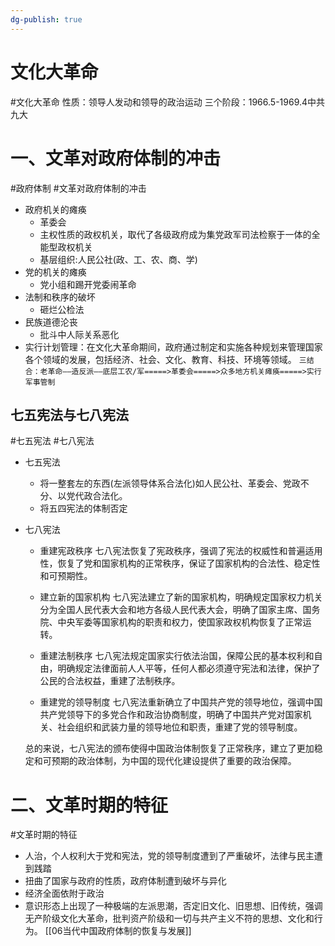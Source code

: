 ```yaml
---
dg-publish: true
---
```

# 文化大革命
#文化大革命
性质：领导人发动和领导的政治运动
三个阶段：1966.5-1969.4中共九大
# 一、文革对政府体制的冲击
#政府体制 #文革对政府体制的冲击
- 政府机关的瘫痪
	- 革委会
	- 主权性质的政权机关，取代了各级政府成为集党政军司法检察于一体的全能型政权机关
	- 基层组织:人民公社(政、工、农、商、学) 
- 党的机关的瘫痪
	- 党小组和踢开党委闹革命
- 法制和秩序的破坏
	- 砸烂公检法
- 民族道德沦丧
	- 批斗中人际关系恶化
- 实行计划管理：在文化大革命期间，政府通过制定和实施各种规划来管理国家各个领域的发展，包括经济、社会、文化、教育、科技、环境等领域。
`三结合：老革命——造反派——底层工农/军=====>革委会=====>众多地方机关瘫痪=====>实行军事管制`
## 七五宪法与七八宪法
#七五宪法 #七八宪法
- 七五宪法
	- 将一整套左的东西(左派领导体系合法化)如人民公社、革委会、党政不分、以党代政合法化。
	- 将五四宪法的体制否定
- 七八宪法
	- 重建宪政秩序
	七八宪法恢复了宪政秩序，强调了宪法的权威性和普遍适用性，恢复了党和国家机构的正常秩序，保证了国家机构的合法性、稳定性和可预期性。
	
	- 建立新的国家机构
	七八宪法建立了新的国家机构，明确规定国家权力机关分为全国人民代表大会和地方各级人民代表大会，明确了国家主席、国务院、中央军委等国家机构的职责和权力，使国家政权机构恢复了正常运转。
	
	- 重建法制秩序
	七八宪法规定国家实行依法治国，保障公民的基本权利和自由，明确规定法律面前人人平等，任何人都必须遵守宪法和法律，保护了公民的合法权益，重建了法制秩序。
	
	- 重建党的领导制度
	七八宪法重新确立了中国共产党的领导地位，强调中国共产党领导下的多党合作和政治协商制度，明确了中国共产党对国家机关、社会组织和武装力量的领导地位和职责，重建了党的领导制度。
	
	总的来说，七八宪法的颁布使得中国政治体制恢复了正常秩序，建立了更加稳定和可预期的政治体制，为中国的现代化建设提供了重要的政治保障。
# 二、文革时期的特征
#文革时期的特征
- 人治，个人权利大于党和宪法，党的领导制度遭到了严重破坏，法律与民主遭到践踏
- 扭曲了国家与政府的性质，政府体制遭到破坏与异化
- 经济全面依附于政治
- 意识形态上出现了一种极端的左派思潮，否定旧文化、旧思想、旧传统，强调无产阶级文化大革命，批判资产阶级和一切与共产主义不符的思想、文化和行为。
[[06当代中国政府体制的恢复与发展]]